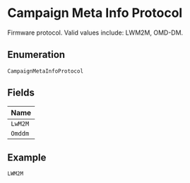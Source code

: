 
# Campaign Meta Info Protocol

Firmware protocol. Valid values include: LWM2M, OMD-DM.

## Enumeration

`CampaignMetaInfoProtocol`

## Fields

| Name |
|  --- |
| `LwM2M` |
| `Omddm` |

## Example

```
LWM2M
```

